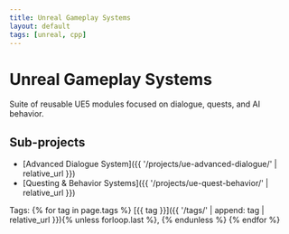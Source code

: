 ```yaml
---
title: Unreal Gameplay Systems
layout: default
tags: [unreal, cpp]
---
```


# Unreal Gameplay Systems

Suite of reusable UE5 modules focused on dialogue, quests, and AI behavior.

## Sub-projects
- [Advanced Dialogue System]({{ '/projects/ue-advanced-dialogue/' | relative_url }})
- [Questing & Behavior Systems]({{ '/projects/ue-quest-behavior/' | relative_url }})

Tags:
{% for tag in page.tags %}
[{{ tag }}]({{ '/tags/' | append: tag | relative_url }}){% unless forloop.last %}, {% endunless %}
{% endfor %}
